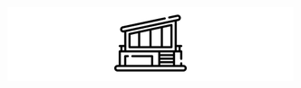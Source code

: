 <p align="center" style="background-color: #fff">
    <img src="./img/imovi-icon.png" alt="iMovi">
</p>

